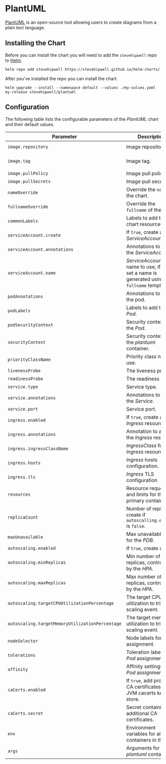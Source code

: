 # PlantUML

[PlantUML](https://plantuml.com/) is an open-source tool allowing users to create diagrams from a plain text language.

## Installing the Chart

Before you can install the chart you will need to add the `stevehipwell` repo to [Helm](https://helm.sh/).

```shell
helm repo add stevehipwell https://stevehipwell.github.io/helm-charts/
```

After you've installed the repo you can install the chart.

```shell
helm upgrade --install --namespace default --values ./my-values.yaml my-release stevehipwell/plantuml
```

## Configuration

The following table lists the configurable parameters of the _PlantUML_ chart and their default values.

| Parameter                                       | Description                                                                                 | Default                          |
| ----------------------------------------------- | ------------------------------------------------------------------------------------------- | -------------------------------- |
| `image.repository`                              | Image repository.                                                                           | `plantuml/plantuml-server`       |
| `image.tag`                                     | Image tag.                                                                                  | `jetty-v{{ .Chart.AppVersion }}` |
| `image.pullPolicy`                              | Image pull policy.                                                                          | `IfNotPresent`                   |
| `image.pullSecrets`                             | Image pull secrets.                                                                         | `[]`                             |
| `nameOverride`                                  | Override the `name` of the chart.                                                           | `nil`                            |
| `fullnameOverride`                              | Override the `fullname` of the chart.                                                       | `nil`                            |
| `commonLabels`                                  | Labels to add to all chart resources.                                                       | `{}`                             |
| `serviceAccount.create`                         | If `true`, create a new _ServiceAccount_.                                                   | `true`                           |
| `serviceAccount.annotations`                    | Annotations to add to the _ServiceAccount_.                                                 | `{}`                             |
| `serviceAccount.name`                           | _ServiceAccount_ name to use, if not set a name is generated using the `fullname` template. | `nil`                            |
| `podAnnotations`                                | Annotations to add to the pod.                                                              | `{}`                             |
| `podLabels`                                     | Labels to add to the _Pod_.                                                                 | `{}`                             |
| `podSecurityContext`                            | Security context for the _Pod_.                                                             | `{}`                             |
| `securityContext`                               | Security context for the _plantuml_ container.                                              | `{}`                             |
| `priorityClassName`                             | Priority class name to use.                                                                 | `""`                             |
| `livenessProbe`                                 | The liveness probe.                                                                         | See _values.yaml_                |
| `readinessProbe`                                | The readiness probe.                                                                        | See _values.yaml_                |
| `service.type`                                  | Service type.                                                                               | `ClusterIP`                      |
| `service.annotations`                           | Annotations to add to the _Service_.                                                        | `{}`                             |
| `service.port`                                  | Service port.                                                                               | `80`                             |
| `ingress.enabled`                               | If `true`, create an _Ingress_ resource.                                                    | `false`                          |
| `ingress.annotations`                           | Annotation to add to the _Ingress_ resource.                                                | `{}`                             |
| `ingress.ingressClassName`                      | _IngressClass_ for the _Ingress_ resource.                                                  | `""`                             |
| `ingress.hosts`                                 | _Ingress_ hosts configuration.                                                              | `[]`                             |
| `ingress.tls`                                   | _Ingress_ TLS configuration                                                                 | `[]`                             |
| `resources`                                     | Resource requests and limits for the primary container.                                     | `nil`                            |
| `replicaCount`                                  | Number of replicas to create if `autoscalling.enabled` is `false`.                          | `1`                              |
| `maxUnavailable`                                | Max unavailable pods for the _PDB_.                                                         | `0`                              |
| `autoscaling.enabled`                           | If `true`, create a _HPA_.                                                                  | `true`                           |
| `autoscaling.minReplicas`                       | Min number of replicas, controlled by the _HPA_.                                            | `1`                              |
| `autoscaling.maxReplicas`                       | Max number of replicas, controlled by the _HPA_.                                            | `3`                              |
| `autoscaling.targetCPUUtilizationPercentage`    | The target CPU utilization to trigger a scaling event.                                      | `80`                             |
| `autoscaling.targetMemoryUtilizationPercentage` | The target memory utilization to trigger a scaling event.                                   | `80`                             |
| `nodeSelector`                                  | Node labels for _Pod_ assignment.                                                           | `{}`                             |
| `tolerations`                                   | Toleration labels for _Pod_ assignment.                                                     | `[]`                             |
| `affinity`                                      | Affinity settings for _Pod_ assignment.                                                     | `{}`                             |
| `caCerts.enabled`                               | If `true`, add provided CA certificates to the JVM cacerts key store.                       | `false`                          |
| `caCerts.secret`                                | Secret containing the additional CA certificates.                                           | `nil`                            |
| `env`                                           | Environment variables for all containers in the _Pod_.                                      | `[]`                             |
| `args`                                          | Arguments for the _plantuml_ container.                                                     | `[]`                             |
